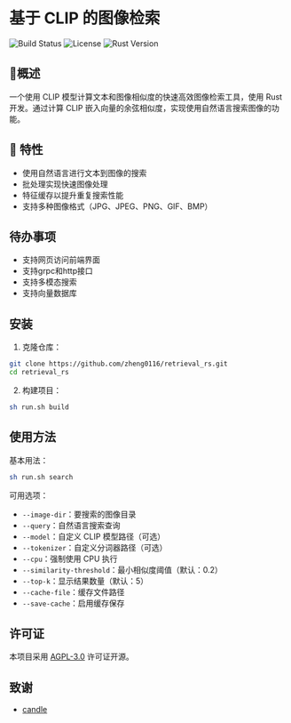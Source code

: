 # 基于 CLIP 的图像检索
![Build Status](https://img.shields.io/badge/build-passing-brightgreen)
![License](https://img.shields.io/badge/license-AGPL3.0-blue)
![Rust Version](https://img.shields.io/badge/rust-1.80.1-blue)
 
## 🌟概述
一个使用 CLIP 模型计算文本和图像相似度的快速高效图像检索工具，使用 Rust 开发。通过计算 CLIP 嵌入向量的余弦相似度，实现使用自然语言搜索图像的功能。

## 🚀 特性

- 使用自然语言进行文本到图像的搜索
- 批处理实现快速图像处理
- 特征缓存以提升重复搜索性能
- 支持多种图像格式（JPG、JPEG、PNG、GIF、BMP）
## 待办事项
- 支持网页访问前端界面
- 支持grpc和http接口
- 支持多模态搜索
- 支持向量数据库

## 安装

1. 克隆仓库：
```bash
git clone https://github.com/zheng0116/retrieval_rs.git
cd retrieval_rs
```

2. 构建项目：
```bash
sh run.sh build
```

## 使用方法

基本用法：
```bash
sh run.sh search
```

可用选项：
- `--image-dir`：要搜索的图像目录
- `--query`：自然语言搜索查询
- `--model`：自定义 CLIP 模型路径（可选）
- `--tokenizer`：自定义分词器路径（可选）
- `--cpu`：强制使用 CPU 执行
- `--similarity-threshold`：最小相似度阈值（默认：0.2）
- `--top-k`：显示结果数量（默认：5）
- `--cache-file`：缓存文件路径
- `--save-cache`：启用缓存保存
## 许可证

本项目采用 [AGPL-3.0](LICENSE) 许可证开源。
## 致谢
 - [candle](https://github.com/huggingface/candle)